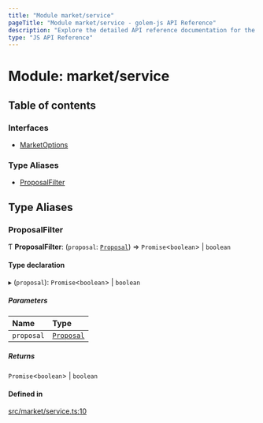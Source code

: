 ```yaml
---
title: "Module market/service"
pageTitle: "Module market/service - golem-js API Reference"
description: "Explore the detailed API reference documentation for the Module market/service within the golem-js SDK for the Golem Network."
type: "JS API Reference"
---
```

# Module: market/service

## Table of contents

### Interfaces

- [MarketOptions](../interfaces/market_service.MarketOptions)

### Type Aliases

- [ProposalFilter](market_service#proposalfilter)

## Type Aliases

### ProposalFilter

Ƭ **ProposalFilter**: (`proposal`: [`Proposal`](../classes/market_proposal.Proposal)) => `Promise`\<`boolean`\> \| `boolean`

#### Type declaration

▸ (`proposal`): `Promise`\<`boolean`\> \| `boolean`

##### Parameters

| Name | Type |
| :------ | :------ |
| `proposal` | [`Proposal`](../classes/market_proposal.Proposal) |

##### Returns

`Promise`\<`boolean`\> \| `boolean`

#### Defined in

[src/market/service.ts:10](https://github.com/golemfactory/golem-js/blob/9137662/src/market/service.ts#L10)
